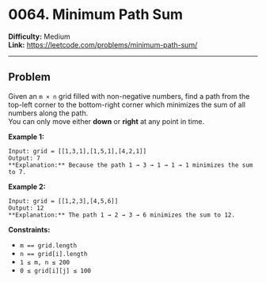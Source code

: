 # 0064. Minimum Path Sum

**Difficulty:** Medium  
**Link:** https://leetcode.com/problems/minimum-path-sum/

---

## Problem

Given an `m × n` grid filled with non-negative numbers, find a path from the top-left corner to the bottom-right corner which minimizes the sum of all numbers along the path.  
You can only move either **down** or **right** at any point in time.

**Example 1:**

    Input: grid = [[1,3,1],[1,5,1],[4,2,1]]  
    Output: 7  
    **Explanation:** Because the path 1 → 3 → 1 → 1 → 1 minimizes the sum to 7.

**Example 2:**

    Input: grid = [[1,2,3],[4,5,6]]  
    Output: 12  
    **Explanation:** The path 1 → 2 → 3 → 6 minimizes the sum to 12.

**Constraints:**

- `m == grid.length`  
- `n == grid[i].length`  
- `1 ≤ m, n ≤ 200`  
- `0 ≤ grid[i][j] ≤ 100`

